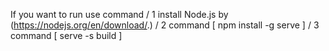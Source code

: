 If you want to run use command /
1 install Node.js by (https://nodejs.org/en/download/.) /
2 command [ npm install -g serve ] /
3 command [ serve -s build ]
